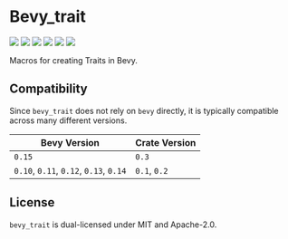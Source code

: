 # Bevy_trait

[![][img_bevy]][bevy] [![][img_version]][crates] [![][img_doc]][doc] [![][img_license]][license] [![][img_tracking]][tracking] [![][img_downloads]][crates]

Macros for creating Traits in Bevy.

## Compatibility

Since `bevy_trait` does not rely on `bevy` directly, it is typically compatible across many different versions.

| Bevy Version                           | Crate Version |
| -------------------------------------- | ------------- |
| `0.15`                                 | `0.3`         |
| `0.10`, `0.11`, `0.12`, `0.13`, `0.14` | `0.1`, `0.2`  |

## License

`bevy_trait` is dual-licensed under MIT and Apache-2.0.

[img_bevy]: https://img.shields.io/badge/Bevy-0.15-blue
[img_version]: https://img.shields.io/crates/v/bevy_trait.svg
[img_doc]: https://docs.rs/bevy_trait/badge.svg
[img_license]: https://img.shields.io/badge/license-MIT%2FApache-blue.svg
[img_downloads]: https://img.shields.io/crates/d/bevy_trait.svg
[img_tracking]: https://img.shields.io/badge/Bevy%20tracking-released%20version-lightblue
[bevy]: https://crates.io/crates/bevy/0.15.3
[crates]: https://crates.io/crates/bevy_trait
[doc]: https://docs.rs/bevy_trait/
[license]: https://github.com/hankjordan/bevy_trait#license
[tracking]: https://github.com/bevyengine/bevy/blob/main/docs/plugins_guidelines.md#main-branch-tracking
